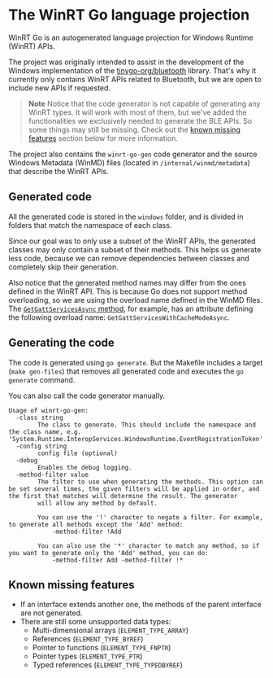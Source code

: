 # The WinRT Go language projection

WinRT Go is an autogenerated language projection for Windows Runtime (WinRT) APIs.

The project was originally intended to assist in the development of the Windows implementation of the [tinygo-org/bluetooth](https://github.com/tinygo-org/bluetooth) library.
That's why it currently only contains WinRT APIs related to Bluetooth, but we are open to include new APIs if requested.

> **Note**
> Notice that the code generator is not capable of generating any WinRT types.
> It will work with most of them, but we've added the functionalities we exclusively needed to generate the BLE APIs.
> So some things may still be missing.
> Check out the [known missing features](#known-missing-features) section below for more information.

The project also contains the `winrt-go-gen` code generator and the source Windows Metadata (WinMD) files (located in `/internal/winmd/metadata`) that describe the WinRT APIs.

## Generated code

All the generated code is stored in the `windows` folder, and is divided in folders that match the namespace of each class.

Since our goal was to only use a subset of the WinRT APIs, the generated classes may only contain a subset of their methods.
This helps us generate less code, because we can remove dependencies between classes and completely skip their generation.

Also notice that the generated method names may differ from the ones defined in the WinRT API.
This is because Go does not support method overloading, so we are using the overload name defined in the WinMD files.
The [`GetGattServicesAsync` method](https://docs.microsoft.com/en-us/uwp/api/windows.devices.bluetooth.bluetoothledevice.getgattservicesasync?view=winrt-22621), for example, has an attribute defining the following overload name: `GetGattServicesWithCacheModeAsync`.

## Generating the code

The code is generated using `go generate`. But the Makefile includes a target (`make gen-files`) that removes all generated code and executes the `go generate` command.

You can also call the code generator manually.

```
Usage of winrt-go-gen:
  -class string
        The class to generate. This should include the namespace and the class name, e.g. 'System.Runtime.InteropServices.WindowsRuntime.EventRegistrationToken'.
  -config string
        config file (optional)
  -debug
        Enables the debug logging.
  -method-filter value
        The filter to use when generating the methods. This option can be set several times, the given filters will be applied in order, and the first that matches will determine the result. The generator
        will allow any method by default.
    
        You can use the '!' character to negate a filter. For example, to generate all methods except the 'Add' method:
            -method-filter !Add
    
        You can also use the '*' character to match any method, so if you want to generate only the 'Add' method, you can do:
            -method-filter Add -method-filter !*
```

## Known missing features

- If an interface extends another one, the methods of the parent interface are not generated.
- There are still some unsupported data types:
    - Multi-dimensional arrays (`ELEMENT_TYPE_ARRAY`)
    - References (`ELEMENT_TYPE_BYREF`)
    - Pointer to functions (`ELEMENT_TYPE_FNPTR`)
    - Pointer types (`ELEMENT_TYPE_PTR`)
    - Typed references (`ELEMENT_TYPE_TYPEDBYREF`)

